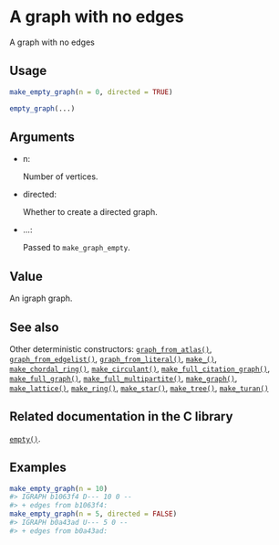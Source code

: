 # A graph with no edges

A graph with no edges

## Usage

``` r
make_empty_graph(n = 0, directed = TRUE)

empty_graph(...)
```

## Arguments

- n:

  Number of vertices.

- directed:

  Whether to create a directed graph.

- ...:

  Passed to `make_graph_empty`.

## Value

An igraph graph.

## See also

Other deterministic constructors:
[`graph_from_atlas()`](https://r.igraph.org/reference/graph_from_atlas.md),
[`graph_from_edgelist()`](https://r.igraph.org/reference/graph_from_edgelist.md),
[`graph_from_literal()`](https://r.igraph.org/reference/graph_from_literal.md),
[`make_()`](https://r.igraph.org/reference/make_.md),
[`make_chordal_ring()`](https://r.igraph.org/reference/make_chordal_ring.md),
[`make_circulant()`](https://r.igraph.org/reference/make_circulant.md),
[`make_full_citation_graph()`](https://r.igraph.org/reference/make_full_citation_graph.md),
[`make_full_graph()`](https://r.igraph.org/reference/make_full_graph.md),
[`make_full_multipartite()`](https://r.igraph.org/reference/make_full_multipartite.md),
[`make_graph()`](https://r.igraph.org/reference/make_graph.md),
[`make_lattice()`](https://r.igraph.org/reference/make_lattice.md),
[`make_ring()`](https://r.igraph.org/reference/make_ring.md),
[`make_star()`](https://r.igraph.org/reference/make_star.md),
[`make_tree()`](https://r.igraph.org/reference/make_tree.md),
[`make_turan()`](https://r.igraph.org/reference/make_turan.md)

## Related documentation in the C library

[`empty()`](https://igraph.org/c/html/latest/igraph-Basic.html#igraph_empty).

## Examples

``` r
make_empty_graph(n = 10)
#> IGRAPH b1063f4 D--- 10 0 -- 
#> + edges from b1063f4:
make_empty_graph(n = 5, directed = FALSE)
#> IGRAPH b0a43ad U--- 5 0 -- 
#> + edges from b0a43ad:
```

